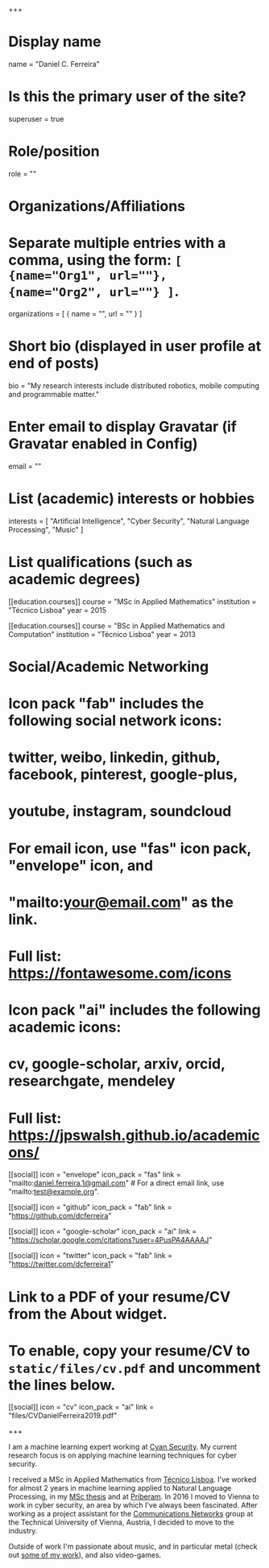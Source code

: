 +++
# Display name
name = "Daniel C. Ferreira"

# Is this the primary user of the site?
superuser = true

# Role/position
role = ""

# Organizations/Affiliations
#   Separate multiple entries with a comma, using the form: `[ {name="Org1", url=""}, {name="Org2", url=""} ]`.
organizations = [ { name = "", url = "" } ]

# Short bio (displayed in user profile at end of posts)
bio = "My research interests include distributed robotics, mobile computing and programmable matter."

# Enter email to display Gravatar (if Gravatar enabled in Config)
email = ""

# List (academic) interests or hobbies
interests = [
  "Artificial Intelligence",
  "Cyber Security",
  "Natural Language Processing",
  "Music"
]

# List qualifications (such as academic degrees)
[[education.courses]]
  course = "MSc in Applied Mathematics"
  institution = "Técnico Lisboa"
  year = 2015

[[education.courses]]
  course = "BSc in Applied Mathematics and Computation"
  institution = "Técnico Lisboa"
  year = 2013

# Social/Academic Networking
#
# Icon pack "fab" includes the following social network icons:
#
#   twitter, weibo, linkedin, github, facebook, pinterest, google-plus,
#   youtube, instagram, soundcloud
#
#   For email icon, use "fas" icon pack, "envelope" icon, and
#   "mailto:your@email.com" as the link.
#
#   Full list: https://fontawesome.com/icons
#
# Icon pack "ai" includes the following academic icons:
#
#   cv, google-scholar, arxiv, orcid, researchgate, mendeley
#
#   Full list: https://jpswalsh.github.io/academicons/

[[social]]
  icon = "envelope"
  icon_pack = "fas"
  link = "mailto:daniel.ferreira.1@gmail.com"  # For a direct email link, use "mailto:test@example.org".
  
[[social]]
  icon = "github"
  icon_pack = "fab"
  link = "https://github.com/dcferreira"

[[social]]
  icon = "google-scholar"
  icon_pack = "ai"
  link = "https://scholar.google.com/citations?user=4PusPA4AAAAJ"
  
[[social]]
  icon = "twitter"
  icon_pack = "fab"
  link = "https://twitter.com/dcferreira1"


# Link to a PDF of your resume/CV from the About widget.
# To enable, copy your resume/CV to `static/files/cv.pdf` and uncomment the lines below.
[[social]]
  icon = "cv"
  icon_pack = "ai"
  link = "files/CVDanielFerreira2019.pdf"

+++

I am a machine learning expert working at [Cyan Security](https://cyansecurity.com).
My current research focus is on applying machine learning techniques for cyber security.

I received a MSc in Applied Mathematics from [Técnico Lisboa](https://tecnico.ulisboa.pt/en/).
I've worked for almost 2 years in machine learning applied to Natural Language Processing, in my [MSc thesis](https://fenix.tecnico.ulisboa.pt/cursos/mma/dissertacao/565303595500655) and at [Priberam](https://www.priberam.pt/).
In 2016 I moved to Vienna to work in cyber security, an area by which I've always been fascinated.
After working as a project assistant for the [Communications Networks](https://cn.tuwien.ac.at/) group at the Technical University of Vienna, Austria, I decided to move to the industry.

Outside of work I'm passionate about music, and in particular metal (check out [some of my work](https://mydementia.bandcamp.com/releases)), and also video-games.
